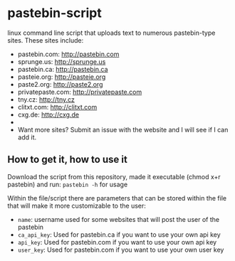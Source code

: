 # pastebin-script
linux command line script that uploads text to numerous pastebin-type sites. These sites include:

* pastebin.com: http://pastebin.com
* sprunge.us: http://sprunge.us
* pastebin.ca: http://pastebin.ca
* pasteie.org: http://pasteie.org
* paste2.org: http://paste2.org
* privatepaste.com: http://privatepaste.com
* tny.cz: http://tny.cz
* clitxt.com: http://clitxt.com
* cxg.de: http://cxg.de
*  
* Want more sites? Submit an issue with the website and I will see if I can add it.

## How to get it, how to use it
Download the script from this repository, made it executable (chmod x+r pastebin) and run:
`pastebin -h` for usage

Within the file/script there are parameters that can be stored within the file that will make it more customizable to the user:

* `name`: username used for some websites that will post the user of the pastebin
* `ca_api_key`: Used for pastebin.ca if you want to use your own api key
* `api_key`: Used for pastebin.com if you want to use your own api key
* `user_key`: Used for pastebin.com if you want to use your own user key




